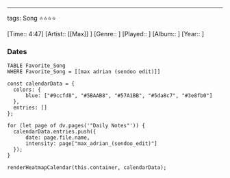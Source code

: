 ---
tags: Song ⭐⭐⭐⭐ 

[Time:: 4:47]
[Artist:: [[Max]] ]
[Genre:: ]
[Played:: ]
[Album:: ]
[Year:: ]
### Dates
````dataview
TABLE Favorite_Song
WHERE Favorite_Song = [[max adrian (sendoo edit)]]
````
  ```dataviewjs
const calendarData = { 
	colors: { 
		blue: ["#9ccfd8", "#5BAAB8", "#57A1BB", "#5da8c7", "#3e8fb0"] 
	}, 
	entries: [] 
}; 

for (let page of dv.pages('"Daily Notes"')) { 
	calendarData.entries.push({ 
		date: page.file.name, 
		intensity: page["max_adrian_(sendoo_edit)"]
	}); 
} 

renderHeatmapCalendar(this.container, calendarData);
```
